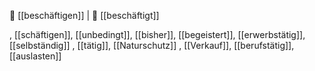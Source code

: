 🏢 [[beschäftigen]] | 🏢 [[beschäftigt]]


, [[schäftigen]], [[unbedingt]], [[bisher]], [[begeistert]], [[erwerbstätig]], [[selbständig]]
, [[tätig]], [[Naturschutz]]
, [[Verkauf]], [[berufstätig]], [[auslasten]]